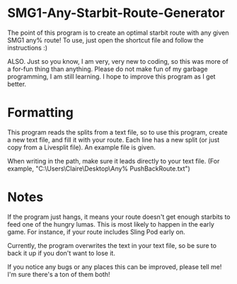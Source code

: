# SMG1-Any-Starbit-Route-Generator
The point of this program is to create an optimal starbit route with any given SMG1 any% route!
To use, just open the shortcut file and follow the instructions :)

ALSO. Just so you know, I am very, very new to coding, so this was more of a for-fun thing than anything. Please do not make fun of my garbage programming, I am still learning.
I hope to improve this program as I get better.

# Formatting
This program reads the splits from a text file, so to use this program, create a new text file, and fill it with your route. Each line has a new split (or just copy from a Livesplit file). An example file is given.

When writing in the path, make sure it leads directly to your text file. (For example, "C:\Users\Claire\Desktop\Any% PushBackRoute.txt")

# Notes
If the program just hangs, it means your route doesn't get enough starbits to feed one of the hungry lumas. This is most likely to happen in the early game. For instance, if your route includes Sling Pod early on.

Currently, the program overwrites the text in your text file, so be sure to back it up if you don't want to lose it.

If you notice any bugs or any places this can be improved, please tell me! I'm sure there's a ton of them both!
